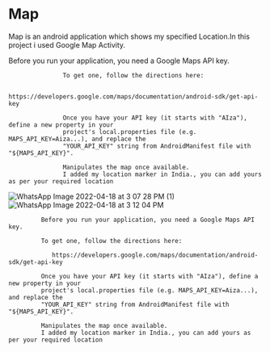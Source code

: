 # Map
Map is an android application which shows my specified Location.In this project i used Google Map Activity.


Before you run your application, you need a Google Maps API key.





                   

                   To get one, follow the directions here:

                   https://developers.google.com/maps/documentation/android-sdk/get-api-key

                   Once you have your API key (it starts with "AIza"), define a new property in your
                   project's local.properties file (e.g. MAPS_API_KEY=Aiza...), and replace the
                   "YOUR_API_KEY" string from AndroidManifest file with "${MAPS_API_KEY}".
         
                   Manipulates the map once available.
                   I added my location marker in India., you can add yours as per your required location    




![WhatsApp Image 2022-04-18 at 3 07 28 PM (1)](https://user-images.githubusercontent.com/101108540/163790005-98f78c22-4efb-40a9-87ad-3b5de9d31059.jpeg)
![WhatsApp Image 2022-04-18 at 3 12 04 PM](https://user-images.githubusercontent.com/101108540/163790336-514d27ff-f04f-4839-99c3-17625803f473.jpeg)

             Before you run your application, you need a Google Maps API key.

             To get one, follow the directions here:

                https://developers.google.com/maps/documentation/android-sdk/get-api-key

             Once you have your API key (it starts with "AIza"), define a new property in your
             project's local.properties file (e.g. MAPS_API_KEY=Aiza...), and replace the
             "YOUR_API_KEY" string from AndroidManifest file with "${MAPS_API_KEY}".
             
             Manipulates the map once available.
             I added my location marker in India., you can add yours as per your required location
             
             
             
             
           
